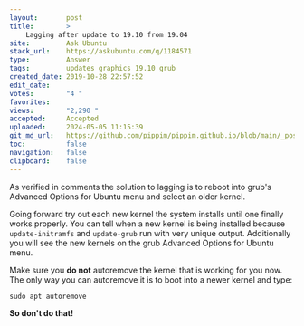 ```yaml
---
layout:       post
title:        >
    Lagging after update to 19.10 from 19.04
site:         Ask Ubuntu
stack_url:    https://askubuntu.com/q/1184571
type:         Answer
tags:         updates graphics 19.10 grub
created_date: 2019-10-28 22:57:52
edit_date:    
votes:        "4 "
favorites:    
views:        "2,290 "
accepted:     Accepted
uploaded:     2024-05-05 11:15:39
git_md_url:   https://github.com/pippim/pippim.github.io/blob/main/_posts/2019/2019-10-28-Lagging-after-update-to-19.10-from-19.04.md
toc:          false
navigation:   false
clipboard:    false
---
```


As verified in comments the solution to lagging is to reboot into grub's Advanced Options for Ubuntu menu and select an older kernel.

Going forward try out each new kernel the system installs until one finally works properly. You can tell when a new kernel is being installed because `update-initramfs` and `update-grub` run with very unique output. Additionally you will see the new kernels on the grub Advanced Options for Ubuntu menu.

Make sure you **do not** autoremove the kernel that is working for you now. The only way you can autoremove it is to boot into a newer kernel and type:

``` 
sudo apt autoremove
```

**So don't do that!**
